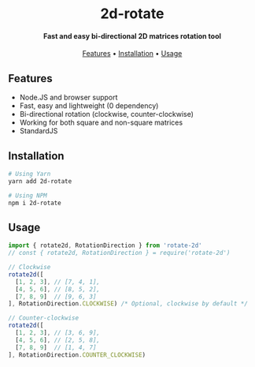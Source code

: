 <h1 align="center">2d-rotate</h1>
<h4 align="center">Fast and easy bi-directional 2D matrices rotation tool</h4>

<p align="center">
  <a href="#features">Features</a> •
  <a href="#installation">Installation</a> •
  <a href="#usage">Usage</a> 
</p>

## Features

* Node.JS and browser support
* Fast, easy and lightweight (0 dependency)
* Bi-directional rotation (clockwise, counter-clockwise)
* Working for both square and non-square matrices
* StandardJS

## Installation

```bash
# Using Yarn
yarn add 2d-rotate

# Using NPM
npm i 2d-rotate
```

## Usage

```ts
import { rotate2d, RotationDirection } from 'rotate-2d'
// const { rotate2d, RotationDirection } = require('rotate-2d')

// Clockwise
rotate2d([
  [1, 2, 3], // [7, 4, 1],
  [4, 5, 6], // [8, 5, 2],
  [7, 8, 9]  // [9, 6, 3]
], RotationDirection.CLOCKWISE) /* Optional, clockwise by default */

// Counter-clockwise
rotate2d([
  [1, 2, 3], // [3, 6, 9],
  [4, 5, 6], // [2, 5, 8],
  [7, 8, 9]  // [1, 4, 7]
], RotationDirection.COUNTER_CLOCKWISE)
```